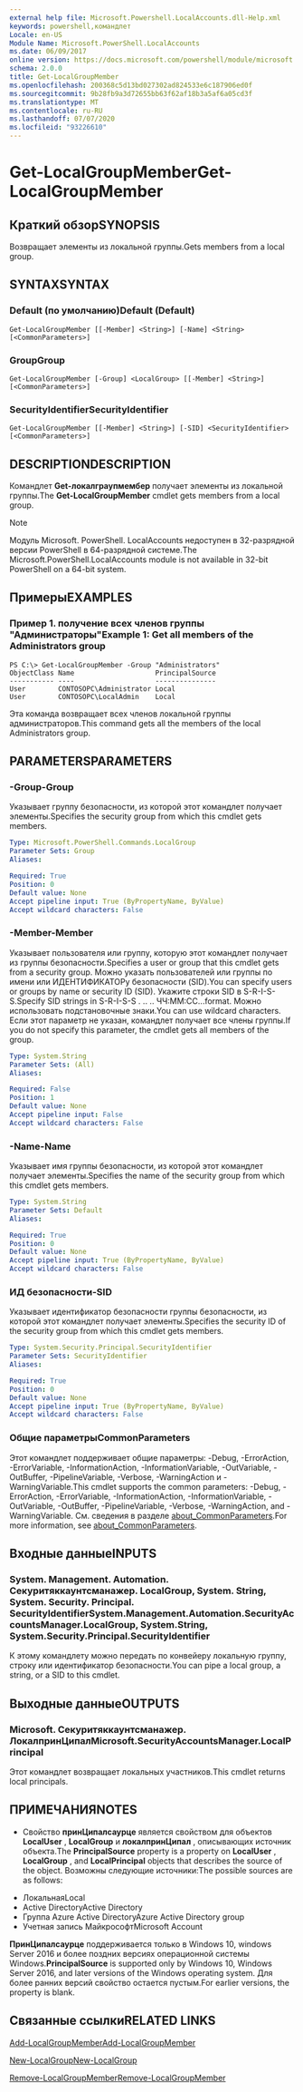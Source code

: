 ```yaml
---
external help file: Microsoft.Powershell.LocalAccounts.dll-Help.xml
keywords: powershell,командлет
Locale: en-US
Module Name: Microsoft.PowerShell.LocalAccounts
ms.date: 06/09/2017
online version: https://docs.microsoft.com/powershell/module/microsoft.powershell.localaccounts/get-localgroupmember?view=powershell-5.1&WT.mc_id=ps-gethelp
schema: 2.0.0
title: Get-LocalGroupMember
ms.openlocfilehash: 200368c5d13bd027302ad824533e6c187906ed0f
ms.sourcegitcommit: 9b28fb9a3d72655bb63f62af18b3a5af6a05cd3f
ms.translationtype: MT
ms.contentlocale: ru-RU
ms.lasthandoff: 07/07/2020
ms.locfileid: "93226610"
---
```

# <span data-ttu-id="e40ea-103">Get-LocalGroupMember</span><span class="sxs-lookup"><span data-stu-id="e40ea-103">Get-LocalGroupMember</span></span>

## <span data-ttu-id="e40ea-104">Краткий обзор</span><span class="sxs-lookup"><span data-stu-id="e40ea-104">SYNOPSIS</span></span>
<span data-ttu-id="e40ea-105">Возвращает элементы из локальной группы.</span><span class="sxs-lookup"><span data-stu-id="e40ea-105">Gets members from a local group.</span></span>

## <span data-ttu-id="e40ea-106">SYNTAX</span><span class="sxs-lookup"><span data-stu-id="e40ea-106">SYNTAX</span></span>

### <span data-ttu-id="e40ea-107">Default (по умолчанию)</span><span class="sxs-lookup"><span data-stu-id="e40ea-107">Default (Default)</span></span>

```
Get-LocalGroupMember [[-Member] <String>] [-Name] <String> [<CommonParameters>]
```

### <span data-ttu-id="e40ea-108">Group</span><span class="sxs-lookup"><span data-stu-id="e40ea-108">Group</span></span>

```
Get-LocalGroupMember [-Group] <LocalGroup> [[-Member] <String>] [<CommonParameters>]
```

### <span data-ttu-id="e40ea-109">SecurityIdentifier</span><span class="sxs-lookup"><span data-stu-id="e40ea-109">SecurityIdentifier</span></span>

```
Get-LocalGroupMember [[-Member] <String>] [-SID] <SecurityIdentifier> [<CommonParameters>]
```

## <span data-ttu-id="e40ea-110">DESCRIPTION</span><span class="sxs-lookup"><span data-stu-id="e40ea-110">DESCRIPTION</span></span>
<span data-ttu-id="e40ea-111">Командлет **Get-локалграупмембер** получает элементы из локальной группы.</span><span class="sxs-lookup"><span data-stu-id="e40ea-111">The **Get-LocalGroupMember** cmdlet gets members from a local group.</span></span>

> [!NOTE]
> <span data-ttu-id="e40ea-112">Модуль Microsoft. PowerShell. LocalAccounts недоступен в 32-разрядной версии PowerShell в 64-разрядной системе.</span><span class="sxs-lookup"><span data-stu-id="e40ea-112">The Microsoft.PowerShell.LocalAccounts module is not available in 32-bit PowerShell on a 64-bit system.</span></span>

## <span data-ttu-id="e40ea-113">Примеры</span><span class="sxs-lookup"><span data-stu-id="e40ea-113">EXAMPLES</span></span>

### <span data-ttu-id="e40ea-114">Пример 1. получение всех членов группы "Администраторы"</span><span class="sxs-lookup"><span data-stu-id="e40ea-114">Example 1: Get all members of the Administrators group</span></span>

```
PS C:\> Get-LocalGroupMember -Group "Administrators"
ObjectClass Name                    PrincipalSource
----------- ----                    ---------------
User        CONTOSOPC\Administrator Local
User        CONTOSOPC\LocalAdmin    Local
```

<span data-ttu-id="e40ea-115">Эта команда возвращает всех членов локальной группы администраторов.</span><span class="sxs-lookup"><span data-stu-id="e40ea-115">This command gets all the members of the local Administrators group.</span></span>

## <span data-ttu-id="e40ea-116">PARAMETERS</span><span class="sxs-lookup"><span data-stu-id="e40ea-116">PARAMETERS</span></span>

### <span data-ttu-id="e40ea-117">-Group</span><span class="sxs-lookup"><span data-stu-id="e40ea-117">-Group</span></span>
<span data-ttu-id="e40ea-118">Указывает группу безопасности, из которой этот командлет получает элементы.</span><span class="sxs-lookup"><span data-stu-id="e40ea-118">Specifies the security group from which this cmdlet gets members.</span></span>

```yaml
Type: Microsoft.PowerShell.Commands.LocalGroup
Parameter Sets: Group
Aliases:

Required: True
Position: 0
Default value: None
Accept pipeline input: True (ByPropertyName, ByValue)
Accept wildcard characters: False
```

### <span data-ttu-id="e40ea-119">-Member</span><span class="sxs-lookup"><span data-stu-id="e40ea-119">-Member</span></span>
<span data-ttu-id="e40ea-120">Указывает пользователя или группу, которую этот командлет получает из группы безопасности.</span><span class="sxs-lookup"><span data-stu-id="e40ea-120">Specifies a user or group that this cmdlet gets from a security group.</span></span>
<span data-ttu-id="e40ea-121">Можно указать пользователей или группы по имени или ИДЕНТИФИКАТОРу безопасности (SID).</span><span class="sxs-lookup"><span data-stu-id="e40ea-121">You can specify users or groups by name or security ID (SID).</span></span>
<span data-ttu-id="e40ea-122">Укажите строки SID в S-R-I-S-S.</span><span class="sxs-lookup"><span data-stu-id="e40ea-122">Specify SID strings in S-R-I-S-S .</span></span>
<span data-ttu-id="e40ea-123">.</span><span class="sxs-lookup"><span data-stu-id="e40ea-123">.</span></span> <span data-ttu-id="e40ea-124">.</span><span class="sxs-lookup"><span data-stu-id="e40ea-124">.</span></span>
<span data-ttu-id="e40ea-125">ЧЧ:ММ:СС...</span><span class="sxs-lookup"><span data-stu-id="e40ea-125">format.</span></span>
<span data-ttu-id="e40ea-126">Можно использовать подстановочные знаки.</span><span class="sxs-lookup"><span data-stu-id="e40ea-126">You can use wildcard characters.</span></span>
<span data-ttu-id="e40ea-127">Если этот параметр не указан, командлет получает все члены группы.</span><span class="sxs-lookup"><span data-stu-id="e40ea-127">If you do not specify this parameter, the cmdlet gets all members of the group.</span></span>

```yaml
Type: System.String
Parameter Sets: (All)
Aliases:

Required: False
Position: 1
Default value: None
Accept pipeline input: False
Accept wildcard characters: False
```

### <span data-ttu-id="e40ea-128">-Name</span><span class="sxs-lookup"><span data-stu-id="e40ea-128">-Name</span></span>
<span data-ttu-id="e40ea-129">Указывает имя группы безопасности, из которой этот командлет получает элементы.</span><span class="sxs-lookup"><span data-stu-id="e40ea-129">Specifies the name of the security group from which this cmdlet gets members.</span></span>

```yaml
Type: System.String
Parameter Sets: Default
Aliases:

Required: True
Position: 0
Default value: None
Accept pipeline input: True (ByPropertyName, ByValue)
Accept wildcard characters: False
```

### <span data-ttu-id="e40ea-130">ИД безопасности</span><span class="sxs-lookup"><span data-stu-id="e40ea-130">-SID</span></span>
<span data-ttu-id="e40ea-131">Указывает идентификатор безопасности группы безопасности, из которой этот командлет получает элементы.</span><span class="sxs-lookup"><span data-stu-id="e40ea-131">Specifies the security ID of the security group from which this cmdlet gets members.</span></span>

```yaml
Type: System.Security.Principal.SecurityIdentifier
Parameter Sets: SecurityIdentifier
Aliases:

Required: True
Position: 0
Default value: None
Accept pipeline input: True (ByPropertyName, ByValue)
Accept wildcard characters: False
```

### <span data-ttu-id="e40ea-132">Общие параметры</span><span class="sxs-lookup"><span data-stu-id="e40ea-132">CommonParameters</span></span>
<span data-ttu-id="e40ea-133">Этот командлет поддерживает общие параметры: -Debug, -ErrorAction, -ErrorVariable, -InformationAction, -InformationVariable, -OutVariable, -OutBuffer, -PipelineVariable, -Verbose, -WarningAction и -WarningVariable.</span><span class="sxs-lookup"><span data-stu-id="e40ea-133">This cmdlet supports the common parameters: -Debug, -ErrorAction, -ErrorVariable, -InformationAction, -InformationVariable, -OutVariable, -OutBuffer, -PipelineVariable, -Verbose, -WarningAction, and -WarningVariable.</span></span> <span data-ttu-id="e40ea-134">См. сведения в разделе [about_CommonParameters](https://go.microsoft.com/fwlink/?LinkID=113216).</span><span class="sxs-lookup"><span data-stu-id="e40ea-134">For more information, see [about_CommonParameters](https://go.microsoft.com/fwlink/?LinkID=113216).</span></span>

## <span data-ttu-id="e40ea-135">Входные данные</span><span class="sxs-lookup"><span data-stu-id="e40ea-135">INPUTS</span></span>

### <span data-ttu-id="e40ea-136">System. Management. Automation. Секуритяккаунтсманажер. LocalGroup, System. String, System. Security. Principal. SecurityIdentifier</span><span class="sxs-lookup"><span data-stu-id="e40ea-136">System.Management.Automation.SecurityAccountsManager.LocalGroup, System.String, System.Security.Principal.SecurityIdentifier</span></span>
<span data-ttu-id="e40ea-137">К этому командлету можно передать по конвейеру локальную группу, строку или идентификатор безопасности.</span><span class="sxs-lookup"><span data-stu-id="e40ea-137">You can pipe a local group, a string, or a SID to this cmdlet.</span></span>

## <span data-ttu-id="e40ea-138">Выходные данные</span><span class="sxs-lookup"><span data-stu-id="e40ea-138">OUTPUTS</span></span>

### <span data-ttu-id="e40ea-139">Microsoft. Секуритяккаунтсманажер. ЛокалпринЦипал</span><span class="sxs-lookup"><span data-stu-id="e40ea-139">Microsoft.SecurityAccountsManager.LocalPrincipal</span></span>
<span data-ttu-id="e40ea-140">Этот командлет возвращает локальных участников.</span><span class="sxs-lookup"><span data-stu-id="e40ea-140">This cmdlet returns local principals.</span></span>

## <span data-ttu-id="e40ea-141">ПРИМЕЧАНИЯ</span><span class="sxs-lookup"><span data-stu-id="e40ea-141">NOTES</span></span>

* <span data-ttu-id="e40ea-142">Свойство **принЦипалсаурце** является свойством для объектов **LocalUser** , **LocalGroup** и **локалпринЦипал** , описывающих источник объекта.</span><span class="sxs-lookup"><span data-stu-id="e40ea-142">The **PrincipalSource** property is a property on **LocalUser** , **LocalGroup** , and **LocalPrincipal** objects that describes the source of the object.</span></span> <span data-ttu-id="e40ea-143">Возможны следующие источники:</span><span class="sxs-lookup"><span data-stu-id="e40ea-143">The possible sources are as follows:</span></span>

- <span data-ttu-id="e40ea-144">Локальная</span><span class="sxs-lookup"><span data-stu-id="e40ea-144">Local</span></span>
- <span data-ttu-id="e40ea-145">Active Directory</span><span class="sxs-lookup"><span data-stu-id="e40ea-145">Active Directory</span></span>
- <span data-ttu-id="e40ea-146">Группа Azure Active Directory</span><span class="sxs-lookup"><span data-stu-id="e40ea-146">Azure Active Directory group</span></span>
- <span data-ttu-id="e40ea-147">Учетная запись Майкрософт</span><span class="sxs-lookup"><span data-stu-id="e40ea-147">Microsoft Account</span></span>

<span data-ttu-id="e40ea-148">**ПринЦипалсаурце** поддерживается только в Windows 10, windows Server 2016 и более поздних версиях операционной системы Windows.</span><span class="sxs-lookup"><span data-stu-id="e40ea-148">**PrincipalSource** is supported only by Windows 10, Windows Server 2016, and later versions of the Windows operating system.</span></span> <span data-ttu-id="e40ea-149">Для более ранних версий свойство остается пустым.</span><span class="sxs-lookup"><span data-stu-id="e40ea-149">For earlier versions, the property is blank.</span></span>

## <span data-ttu-id="e40ea-150">Связанные ссылки</span><span class="sxs-lookup"><span data-stu-id="e40ea-150">RELATED LINKS</span></span>

[<span data-ttu-id="e40ea-151">Add-LocalGroupMember</span><span class="sxs-lookup"><span data-stu-id="e40ea-151">Add-LocalGroupMember</span></span>](Add-LocalGroupMember.md)

[<span data-ttu-id="e40ea-152">New-LocalGroup</span><span class="sxs-lookup"><span data-stu-id="e40ea-152">New-LocalGroup</span></span>](New-LocalGroup.md)

[<span data-ttu-id="e40ea-153">Remove-LocalGroupMember</span><span class="sxs-lookup"><span data-stu-id="e40ea-153">Remove-LocalGroupMember</span></span>](Remove-LocalGroupMember.md)
